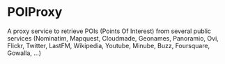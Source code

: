 POIProxy
========

A proxy service to retrieve POIs (Points Of Interest) from several public services (Nominatim, Mapquest, Cloudmade, Geonames, Panoramio, Ovi, Flickr, Twitter, LastFM, Wikipedia, Youtube, Minube, Buzz, Foursquare, Gowalla, ...)

